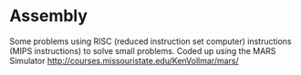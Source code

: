 # Assembly
Some problems using RISC (reduced instruction set computer) instructions (MIPS instructions) to solve small problems. 
Coded up using the MARS Simulator http://courses.missouristate.edu/KenVollmar/mars/
